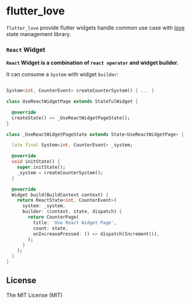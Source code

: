 # flutter_love

`flutter_love` provide flutter widgets handle common use case with [love] state management library.

### `React` Widget

**`React` Widget is a combination of `react operator` and widget builder.**

It can consume a `System` with widget `builder`:

```dart

System<int, CounterEvent> createCounterSystem() { ... }

class UseReactWidgetPage extends StatefulWidget {

  @override
  createState() => _UseReactWidgetPageState();
}

class _UseReactWidgetPageState extends State<UseReactWidgetPage> {

  late final System<int, CounterEvent> _system;

  @override
  void initState() {
    super.initState();
    _system = createCounterSystem();
  }

  @override
  Widget build(BuildContext context) {
    return ReactState<int, CounterEvent>(
      system: _system,
      builder: (context, state, dispatch) {
        return CounterPage(
          title: 'Use React Widget Page',
          count: state,
          onIncreasePressed: () => dispatch(Increment()),
        );
      }
    );
  }
}

```

## License

The MIT License (MIT)

[love]:https://pub.dev/packages/love